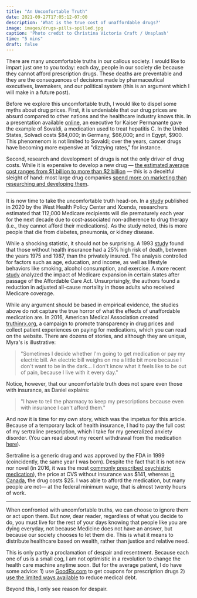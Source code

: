 ```yaml
---
title: "An Uncomfortable Truth"
date: 2021-09-27T17:05:12-07:00
description: 'What is the true cost of unaffordable drugs?'
image: images/drugs-pills-spilled.jpg
caption: 'Photo credit to Christina Victoria Craft / Unsplash'
time: "5 mins"
draft: false
---
```



There are many uncomfortable truths in our callous society. I would like to impart just one to you today: each day, people in our society die because they cannot afford prescription drugs. These deaths are preventable and they are the consequences of decisions made by pharmaceutical executives, lawmakers, and our political system (this is an argument which I will make in a future post).

Before we explore this uncomfortable truth, I would like to dispel some myths about drug prices. First, it is undeniable that our drug prices are absurd compared to other nations and the healthcare industry knows this. In a presentation available [online](https://achp.org/wp-content/uploads/Tony-Barrueta-Presentation-5_15_15.pdf), an executive for Kaiser Permanante gave the example of Sovaldi, a medication used to treat hepatitis C. In the United States, Solvadi costs $84,000; in Germany, $66,000; and in Egypt, $900. This phenomenom is not limited to Sovaldi; over the years, cancer drugs have becoming more expensive at "dizzying rates," for instance.

Second, research and development of drugs is not the only driver of drug costs. While it is expensive to develop a new drug — [the estimated average cost ranges from $1 billion to more than $2 billion](https://www.cbo.gov/publication/57126) — this is a deceitful sleight of hand: most large drug companies [spend more on marketing than researching and developing them](https://www.washingtonpost.com/news/wonk/wp/2015/02/11/big-pharmaceutical-companies-are-spending-far-more-on-marketing-than-research/). 

____


It is now time to take the uncomfortable truth head-on. In a [study](https://global-uploads.webflow.com/5e5972d438ab930a0612707f/5fa9bf4419f4da03a7daf190_WHPC-Xcenda_NonAdherence%20Population%20Model_Report_22Oct2020r.pdf) published in 2020 by the West Health Policy Center and Xcenda, researchers estimated that 112,000 Medicare recipients will die prematurely each year for the next decade due to cost-associated non-adherence to drug therapy (i.e., they cannot afford their medications). As the study noted, this is more people that die from diabetes, pneumonia, or kidney disease. 

While a shocking statistic, it should not be surprising. A 1993 [study](https://jamanetwork.com/journals/jama/article-abstract/407856) found that those without health insurance had a 25% high risk of death, between the years 1975 and 1987, than the privately insured. The analysis controlled for factors such as age, education, and income, as well as lifestyle behaviors like smoking, alcohol consumption, and exercise. A more recent [study](https://www.nejm.org/doi/full/10.1056/NEJMsa1202099) analyzed the impact of Medicare expansion in certain states after passage of the Affordable Care Act. Unsurprisingly, the authors found a reduction in adjusted all-cause mortality in those adults who received Medicare coverage. 

While any argument should be based in empirical evidence, the studies above do not capture the true horror of what the effects of unaffordable medication are. In 2016, American Medical Association created [truthinrx.org](https://www.truthinrx.org), a campaign to promote transparency in drug prices and collect patient experiences on paying for medications, which you can read on the website. There are dozens of stories, and although they are unique, Myra's is illustrative:

> "Sometimes I decide whether I'm going to get medication or pay my electric bill. An electric bill weighs on me a little bit more because I don't want to be in the dark... I don't know what it feels like to be out of pain, because I live with it every day." 

Notice, however, that our uncomfortable truth does not spare even those with insurance, as Daniel explains: 

> "I have to tell the pharmacy to keep my prescriptions because even with insurance I can't afford them." 

And now it is time for my own story, which was the impetus for this article. Because of a temporary lack of health insurance, I had to pay the full cost of my sertraline prescription, which I take for my generalized anxiety disorder. (You can read about my recent withdrawal from the medication [here](/posts/an-unfortanuate-experiment)). 

Sertraline is a generic drug and was approved by the FDA in 1999 (coincidently, the same year I was born). Despite the fact that it is not new nor novel (in 2016, it was the most [commonly prescribed psychiatric medication](https://psychcentral.com/blog/top-25-psychiatric-medications-for-2016#1)), the price at CVS without insurance was $141, whereas [in Canada](https://www.canadianpharmacyking.com/Drug/Zoloft), the drug costs $25. I was able to afford the medication, but many people are not— at the federal minimum wage, that is almost twenty hours of work.

___



When confronted with uncomfortable truths, we can choose to ignore them or act upon them. But now, dear reader, regardless of what you decide to do, you must live for the rest of your days knowing that people like you are dying everyday, not because Medicine does not have an answer, but because our society chooses to let them die. This is what it means to distribute healthcare based on wealth, rather than justice and relative need.

This is only partly a proclamation of despair and resentment. Because each one of us is a small cog, I am not optimistic in a revolution to change the health care machine anytime soon. But for the average patient, I do have some advice: 1) use [GoodRx.com](https://www.goodrx.com) to get coupons for prescription drugs 2) [use the limited ways available](https://www.magnifymoney.com/blog/pay-down-my-debt/get-hospital-bill-reduced-even-eliminated1389897953/) to reduce medical debt.

Beyond this, I only see reason for despair.





